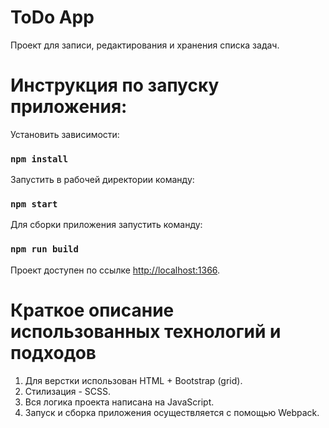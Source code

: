 # ToDo App
Проект для записи, редактирования и хранения списка задач.


# Инструкция по запуску приложения:

Установить зависимости:

### `npm install`

Запустить в рабочей директории команду:

### `npm start`

Для сборки приложения запустить команду:

### `npm run build`

Проект доступен по ссылке [http://localhost:1366](http://localhost:1366).

#  Краткое описание использованных технологий и подходов
1. Для верстки использован HTML + Bootstrap (grid).
2. Стилизация - SCSS.
3. Вся логика проекта написана на JavaScript.
4. Запуск и сборка приложения осуществляется с помощью Webpack.
